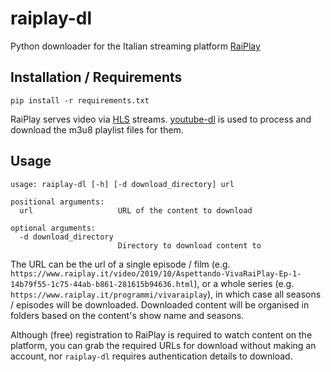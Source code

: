 # raiplay-dl

Python downloader for the Italian streaming platform [RaiPlay](https://www.raiplay.it/)

## Installation / Requirements

`pip install -r requirements.txt`

RaiPlay serves video via [HLS](https://en.wikipedia.org/wiki/HTTP_Live_Streaming) streams. [youtube-dl](https://ytdl-org.github.io/youtube-dl/index.html) is used to process and download the m3u8 playlist files for them.

## Usage

```text
usage: raiplay-dl [-h] [-d download_directory] url

positional arguments:
  url                   URL of the content to download

optional arguments:
  -d download_directory
                        Directory to download content to
```

The URL can be the url of a single episode / film (e.g. `https://www.raiplay.it/video/2019/10/Aspettando-VivaRaiPlay-Ep-1-14b79f55-1c75-44ab-b861-281615b94636.html`), or a whole series (e.g. `https://www.raiplay.it/programmi/vivaraiplay`), in which case all seasons / episodes will be downloaded. Downloaded content will be organised in folders based on the content's show name and seasons.

Although (free) registration to RaiPlay is required to watch content on the platform, you can grab the required URLs for download without making an account, nor `raiplay-dl` requires authentication details to download.
